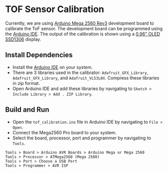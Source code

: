 # TOF Sensor Calibration

Currently, we are using [Arduino Mega 2560 Rev3](https://docs.arduino.cc/hardware/mega-2560) development board to calibrate the ToF sensor.
The development board can be programmed using the [Arduino IDE](https://www.arduino.cc/en/software).
The output of the calibration is shown using a [0.96" OLED SSD1306](https://www.adafruit.com/product/326) display.

## Install Dependencies

- Install the [Arduino IDE](https://www.arduino.cc/en/software) on your system.
- There are 3 libraries used in the calibrator: `Adafruit_GFX_Library`, `Adafruit_GFX_Library`, and `Adafruit_VL53L0X`.
  Compress these libraries in zip format.
- Open Arduino IDE and add these libraries by navigating to `Sketch > Include Library > Add . ZIP Library`.

## Build and Run

- Open the `tof_calibration.ino` file in Arduino IDE by navigating to `File > Open`.
- Connect the Mega2560 Pro board to your system.
- Select the board, processor, port and programmer by navigating to `Tools`.

```
Tools > Board > Arduino AVR Boards > Arduino Mega or Mega 2560
Tools > Processor > ATMega2560 (Mega 2560)
Tools > Port > Choose a USB Port
Tools > Programmer > AVR ISP
```
